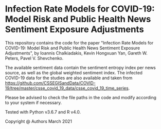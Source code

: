 # Infection Rate Models for COVID-19: Model Risk and Public Health News Sentiment Exposure Adjustments

This repository contains the code for the paper "Infection Rate Models for COVID-19: Model Risk and Public Health News Sentiment Exposure Adjustments", by Ioannis Chalkiadakis, Kevin Hongxuan Yan, Gareth W. Peters, Pavel V. Shevchenko.


The available sentiment data contain the sentiment entropy index per news source, as well as the global weighted sentiment index. The infected COVID-19 data for the studies are also available and taken from https://github.com/CSSEGISandData/COVID-19/tree/master/csse_covid_19_data/csse_covid_19_time_series.

Please be advised to check the file paths in the code and modify according to your system if necessary.

Tested with Python v3.6.7 and R v4.0.








Copyright @ Authors March 2021

